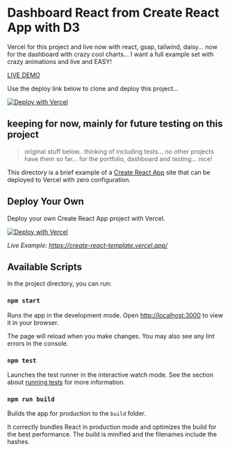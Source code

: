 # Dashboard React from Create React App with D3

Vercel for this project and live now with react, gsap, tailwind, daisy... now for the dashboard with crazy cool charts... I want a full example set with crazy animations and live and EASY!

[LIVE DEMO](https://dashboard-react-alpha.vercel.app/)


Use the deploy link below to clone and deploy this project...

[![Deploy with Vercel](https://vercel.com/button)](https://vercel.com/new/clone?repository-url=https://github.com/caicodes/dashboard-react)

## keeping for now, mainly for future testing on this project


> original stuff below.. thinking of including tests... no other projects have them so far... for the portfolio, dashboard and testing... nice!



This directory is a brief example of a [Create React App](https://github.com/facebook/create-react-app) site that can be deployed to Vercel with zero configuration.

## Deploy Your Own

Deploy your own Create React App project with Vercel.

[![Deploy with Vercel](https://vercel.com/button)](https://vercel.com/new/clone?repository-url=https://github.com/vercel/vercel/tree/main/examples/create-react-app&template=create-react-app)

_Live Example: https://create-react-template.vercel.app/_

## Available Scripts

In the project directory, you can run:

### `npm start`

Runs the app in the development mode. Open [http://localhost:3000](http://localhost:3000) to view it in your browser.

The page will reload when you make changes. You may also see any lint errors in the console.

### `npm test`

Launches the test runner in the interactive watch mode. See the section about [running tests](https://facebook.github.io/create-react-app/docs/running-tests) for more information.

### `npm run build`

Builds the app for production to the `build` folder.

It correctly bundles React in production mode and optimizes the build for the best performance. The build is minified and the filenames include the hashes.